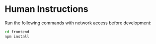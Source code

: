 # Human Instructions

Run the following commands with network access before development:

```bash
cd frontend
npm install
```
